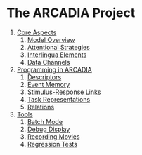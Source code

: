 The ARCADIA Project
========================
1. [Core Aspects](core_aspects.md)
    1. [Model Overview](model_overview.md)
    1. [Attentional Strategies](attentional_strategies.md)
    1. [Interlingua Elements](interlingua.md)
    1. [Data Channels](datat_channels.md)
1. [Programming in ARCADIA](programming_arcadia.md)
    1. [Descriptors](descriptors.md)
    1. [Event Memory](event_memory.md)
    1. [Stimulus-Response Links](srlinks.md)
    1. [Task Representations](tasks.md)
    1. [Relations](relations.md)
1. [Tools](tools.md)
    1. [Batch Mode](batch_mode.md)
    1. [Debug Display](debug_display.md)
    1. [Recording Movies](recording_movies.md)
    1. [Regression Tests](regression_tests.md)  